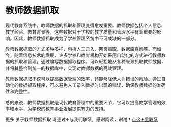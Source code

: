 # 教师数据抓取

现代教育系统中，教师数据的抓取和管理变得愈发重要。教师数据包括个人信息、教学经验、教育背景等，这些数据对于学校的教学质量和管理水平有着重要的影响。因此，教师数据抓取成为了学校管理系统中不可或缺的一部分。

教师数据抓取的方式多种多样，包括人工录入、网页抓取、数据库查询等。而如今，随着信息技术的发展，许多学校和教育机构开始采用自动化的方式进行教师数据的抓取和管理。通过编写数据抓取程序，可以轻松地从各种来源抓取教师数据，并将其整合到统一的数据库中，实现对教师数据的高效管理。

教师数据抓取不仅可以提高数据管理的效率，还能够降低人为错误的风险。通过自动化的数据抓取程序，可以避免人工录入数据时出现的错误，确保教师数据的准确性和完整性。

总的来说，教师数据抓取是现代教育管理中的重要环节，它可以提高教学管理的效率和水平，为学校的教育事业发展提供有力的支持。

更多 关于教师数据抓取 请通过✈与我们联系，感谢阅读，谢谢！[点这✈里联系](https://www.k02.cc)